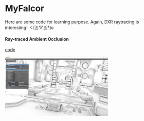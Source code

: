 # MyFalcor

Here are some code for learning purpose. Again, DXR raytracing is interesting! ヾ(≧▽≦*)o

#### Ray-traced Ambient Occlusion
[code](https://github.com/cuteday/MyFalcor/tree/practice/Source/RenderPasses/RTAO)

<img src="Demo\images\rtao_zeroday.png" alt="rtao_zeroday" style="zoom:33%;" />